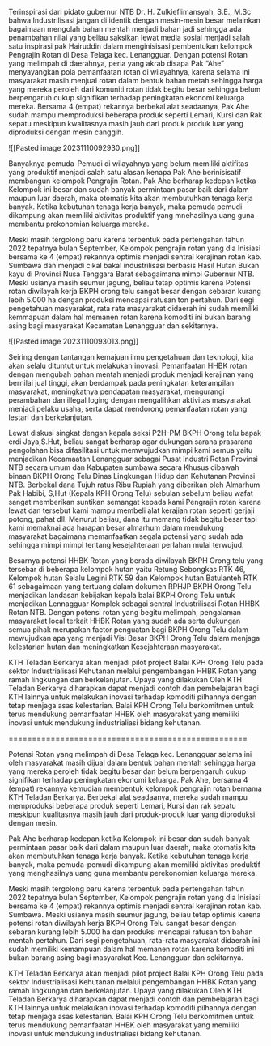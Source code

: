 Terinspirasi dari pidato gubernur NTB Dr. H. Zulkieflimansyah, S.E., M.Sc bahwa Industrilisasi jangan di identik dengan mesin-mesin besar melainkan bagaimaan mengolah bahan mentah menjadi bahan jadi sehingga ada penambahan nilai yang beliau saksikan lewat media sosial menjadi salah satu inspirasi pak Hairuddin dalam menginisisasi pembentukan kelompok Pengrajin Rotan di Desa Telaga kec. Lenangguar. Dengan potensi Rotan yang melimpah di daerahnya, peria yang akrab disapa Pak “Ahe” menyayangkan pola pemanfaatan rotan di wilayahnya, karena selama ini masyarakat masih menjual rotan dalam bentuk bahan metah sehingga harga yang mereka peroleh dari komuniti rotan tidak begitu besar sehingga belum berpengaruh cukup signifikan terhadap peningkatan ekonomi keluarga mereka. Bersama  4 (empat) rekannya berbekal alat seadaanya, Pak Ahe sudah mampu memproduksi beberapa produk seperti Lemari, Kursi dan Rak sepatu meskipun kwalitasnya masih jauh dari produk produk luar yang diproduksi dengan mesin canggih.

![[Pasted image 20231110092930.png]]

Banyaknya pemuda-Pemudi di wilayahnya  yang belum memiliki aktifitas yang produktif menjadi salah satu alasan kenapa Pak Ahe berinisisatif membangun kelompok Pengrajin Rotan. Pak Ahe  berharap kedepan ketika Kelompok ini besar dan sudah banyak permintaan pasar baik dari dalam maupun luar daerah, maka otomatis kita akan membutuhkan tenaga kerja banyak. Ketika kebutuhan tenaga kerja banyak, maka pemuda pemudi dikampung akan memiliki aktivitas produktif yang mnehasilnya uang guna membantu prekonomian keluarga mereka.

Meski masih tergolong baru karena terbentuk pada pertengahan tahun 2022 tepatnya bulan September, Kelompok pengrajin rotan yang dia Inisiasi bersama ke 4 (empat) rekannya optimis menjadi sentral kerajinan rotan kab. Sumbawa dan menjadi cikal bakal industrilisasi berbasis Hasil Hutan Bukan kayu di Provinsi Nusa Tenggara Barat sebagaimana mimpi Gubernur NTB. Meski usianya masih seumur jagung, beliau tetap optimis karena Potensi rotan diwilayah kerja BKPH orong telu sangat besar dengan sebaran kurang lebih 5.000 ha dengan produksi mencapai ratusan ton pertahun. Dari segi pengetahuan masyarakat, rata rata masyarakat didaerah ini sudah memiliki kemmapuan dalam hal memanen rotan karena komoditi ini bukan barang asing bagi masyarakat Kecamatan Lenangguar dan sekitarnya. 

![[Pasted image 20231110093013.png]]

Seiring dengan tantangan kemajuan ilmu pengetahuan dan teknologi, kita akan selalu dituntut untuk melakukan inovasi. Pemanfaatan HHBK rotan dengan mengubah bahan mentah menjadi produk menjadi kerajinan yang bernilai jual tinggi, akan berdampak pada peningkatan keterampilan masyarakat, meningkatnya pendapatan masyarakat, mengurangi perambahan dan illegal loging dengan mengalihkan aktivitas masyarakat menjadi pelaku usaha, serta dapat mendorong pemanfaatan rotan yang lestari dan berkelanjutan.

Lewat diskusi singkat dengan kepala seksi P2H-PM BKPH Orong telu bapak erdi Jaya,S.Hut, beliau sangat berharap agar dukungan sarana prasarana pengolahan bisa difasilitasi untuk memwujudkan mimpi kami semua yaitu menjadikan Kecamaatan Lenangguar sebagai Pusat Industri Rotan Provinsi NTB secara umum dan Kabupaten sumbawa secara Khusus dibawah binaan BKPH Orong Telu Dinas Lingkungan Hidup dan Kehutanan Provinsi NTB. Berbekal dana Tujuh ratus Ribu Rupiah yang diberikan oleh Almarhum Pak Habibi, S,Hut (Kepala KPH Orong Telu) sebulan sebelum beliau wafat sangat memberikan suntikan semangat kepada kami Pengrajin rotan karena lewat dan tersebut kami mampu membeli alat kerajian rotan seperti gerjaji potong, pahat dll. Menurut beliau, dana itu memang tidak begitu besar tapi kami memaknai ada harapan besar almarhum dalam mendukung masyarakat bagaimana memanfaatkan segala potensi yang sudah ada sehingga mimpi mimpi tentang kesejahteraan perlahan mulai terwujud.

Besarnya potensi HHBK Rotan  yang berada diwilayah BKPH Orong telu yang tersebar di beberapa kelompok hutan yaitu Retung Sebongkas RTK 46, Kelompok hutan Selalu Legini RTK 59 dan Kelompok hutan Batulanteh RTK 61 sebagaimaan yang tertuang dalam dokumen RPHJP BKPH Orong Telu menjadikan landasan kebijakan kepala balai BKPH Orong Telu untuk menjadikan Lennagguar Komplek sebagai sentral Industrilisasi Rotan HHBK Rotan NTB. Dengan potensi rotan yang begitu melimpah, pengalaman masyarakat local terkait HHBK Rotan yang sudah ada serta dukungan semua pihak merupakan factor penguatan bagi BKPH Orong Telu dalam mewujudkan apa yang menjadi Visi Besar BKPH Orong Telu dalam menjaga kelestarian hutan dan meningkatkan Kesejahteraan masyarakat.

KTH Teladan Berkarya akan menjadi pilot project Balai KPH Orong Telu pada sektor Industrialisasi Kehutanan melalui pengembangan HHBK Rotan yang ramah lingkungan dan berkelanjutan. Upaya yang dilakukan Oleh KTH Teladan Berkarya diharapkan dapat menjadi contoh dan pembelajaran bagi KTH lainnya untuk melakukan inovasi terhadap komoditi pilhannya dengan tetap menjaga asas kelestarian. Balai KPH Orong Telu berkomitmen untuk terus mendukung pemanfaatan HHBK oleh masyarakat yang memiliki inovasi untuk mendukung industrialiasi bidang kehutanan.


===================================================


Potensi Rotan yang melimpah di Desa Telaga kec. Lenangguar selama ini oleh masyarakat masih dijual dalam bentuk bahan mentah sehingga harga yang mereka peroleh tidak begitu besar dan belum berpengaruh cukup signifikan terhadap peningkatan ekonomi keluarga. Pak Ahe, bersama 4 (empat) rekannya kemudian membentuk kelompok pengrajin rotan bernama KTH Teladan Berkarya. Berbekal alat seadaanya, mereka sudah mampu memproduksi beberapa produk seperti Lemari, Kursi dan rak sepatu meskipun kualitasnya masih jauh dari produk-produk luar yang diproduksi dengan mesin.

Pak Ahe  berharap kedepan ketika Kelompok ini besar dan sudah banyak permintaan pasar baik dari dalam maupun luar daerah, maka otomatis kita akan membutuhkan tenaga kerja banyak. Ketika kebutuhan tenaga kerja banyak, maka pemuda-pemudi dikampung akan memiliki aktivitas produktif yang menghasilnya uang guna membantu perekonomian keluarga mereka.

Meski masih tergolong baru karena terbentuk pada pertengahan tahun 2022 tepatnya bulan September, Kelompok pengrajin rotan yang dia Inisiasi bersama ke 4 (empat) rekannya optimis menjadi sentral kerajinan rotan kab. Sumbawa. Meski usianya masih seumur jagung, beliau tetap optimis karena potensi rotan diwilayah kerja BKPH Orong Telu sangat besar dengan sebaran kurang lebih 5.000 ha dan produksi mencapai ratusan ton bahan mentah pertahun. Dari segi pengetahuan, rata-rata masyarakat didaerah ini sudah memiliki kemampuan dalam hal memanen rotan karena komoditi ini bukan barang asing bagi masyarakat Kec. Lenangguar dan sekitarnya.

KTH Teladan Berkarya akan menjadi pilot project Balai KPH Orong Telu pada sektor Industrialisasi Kehutanan melalui pengembangan HHBK Rotan yang ramah lingkungan dan berkelanjutan. Upaya yang dilakukan Oleh KTH Teladan Berkarya diharapkan dapat menjadi contoh dan pembelajaran bagi KTH lainnya untuk melakukan inovasi terhadap komoditi pilhannya dengan tetap menjaga asas kelestarian. Balai KPH Orong Telu berkomitmen untuk terus mendukung pemanfaatan HHBK oleh masyarakat yang memiliki inovasi untuk mendukung industrialiasi bidang kehutanan.